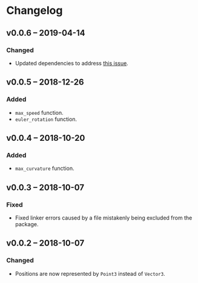 # Changelog

## v0.0.6 – 2019-04-14

### Changed

* Updated dependencies to address [this
  issue](https://github.com/rustsim/ncollide/issues/266).

## v0.0.5 – 2018-12-26

### Added

* `max_speed` function.
* `euler_rotation` function.

## v0.0.4 – 2018-10-20

### Added

* `max_curvature` function.

## v0.0.3 – 2018-10-07

### Fixed

* Fixed linker errors caused by a file mistakenly being excluded from the
  package.

## v0.0.2 – 2018-10-07

### Changed

* Positions are now represented by `Point3` instead of `Vector3`.
